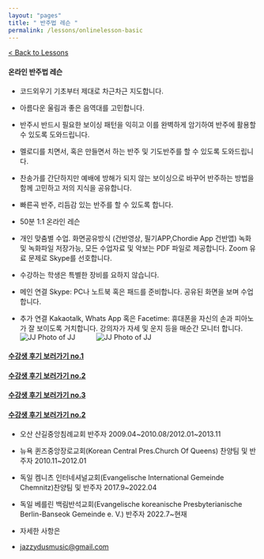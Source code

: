 ```yaml
---
layout: "pages"
title: " 반주법 레슨 "
permalink: /lessons/onlinelesson-basic
---
```

<a href="/lessons">< Back to Lessons</a>

#### 온라인 반주법 레슨

- 코드외우기 기초부터 제대로 차근차근 지도합니다.
- 아름다운 울림과 좋은 음역대를 고민합니다.
- 반주시 반드시 필요한 보이싱 패턴을 익히고 이를 완벽하게 암기하여 반주에 활용할 수 있도록 도와드립니다.
- 멜로디를 치면서, 혹은 만들면서 하는 반주 및 기도반주를 할 수 있도록 도와드립니다.
- 찬송가를 간단하지만 예배에 방해가 되지 않는 보이싱으로 바꾸어 반주하는 방법을 함께 고민하고 저의 지식을 공유합니다.
- 빠른곡 반주, 리듬감 있는 반주를 할 수 있도록 합니다.


- 50분 1:1 온라인 레슨
- 개인 맞춤별 수업. 화면공유방식 (건반영상, 필기APP,Chordie App 건반앱) 녹화 및  녹화파일 저장가능, 모든 수업자료 및 악보는 PDF 파일로 제공합니다. Zoom 유료 문제로 Skype를 선호합니다.
- 수강하는 학생은 특별한 장비를 요하지 않습니다.
- 메인 연결 Skype: PC나 노트북 혹은 패드를 준비합니다. 공유된 화면을 보며 수업합니다.
- 추가 연결 Kakaotalk, Whats App 혹은 Facetime: 휴대폰을 자신의 손과 피아노가 잘 보이도록 거치합니다. 강의자가 자세 및 운지 등을 매순간 모니터 합니다. 
<img src="https://jjmusic-online.github.io/assets/images/Lessonshotbasic1.jpeg" alt="JJ Photo of JJ"
	title="Photo of JJ" style="min-width: 150px" />
<img src="https://jjmusic-online.github.io/assets/images/Lessonshotbasic2.jpeg" alt="JJ Photo of JJ"
	title="Photo of JJ" style="min-width: 150px" />
#### <a href="https://jjmusic-online.github.io/assets/images/photo13.jpg">수강생 후기 보러가기 no.1</a>
#### <a href="https://jjmusic-online.github.io/assets/images/Onlinefeedback2.jpg">수강생 후기 보러가기 no.2</a>
#### <a href="https://jjmusic-online.github.io/assets/images/feedback3.JPG">수강생 후기 보러가기 no.3</a>
#### <a href="https://jjmusic-online.github.io/assets/images/feedback4.JPG">수강생 후기 보러가기 no.2</a>


- 오산 산길중앙침례교회	반주자 2009.04~2010.08/2012.01~2013.11
- 뉴욕 퀸즈중앙장로교회(Korean Central Pres.Church Of Queens) 찬양팀 및 반주자 2010.11~2012.01
- 독일 켐니츠 인터네셔널교회(Evangelische International Gemeinde Chemnitz)찬양팀 및 반주자 2017.9~2022.04
- 독일 베를린 백림반석교회(Evangelische koreanische Presbyterianische Berlin-Banseok Gemeinde e. V.) 반주자 2022.7~현재 

- 자세한 사항은
- jazzydusmusic@gmail.com






